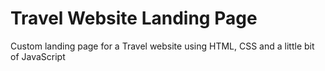 # Travel Website Landing Page
Custom landing page for a Travel website using HTML, CSS and a little bit of JavaScript